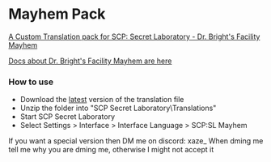 # Mayhem Pack
<a href="https://github.com/xaze1/MayhemPack/releases/latest" alt="Latest release">

A Custom Translation pack for SCP: Secret Laboratory - Dr. Bright's Facility Mayhem

Docs about Dr. Bright's Facility Mayhem are [here](https://docs.google.com/document/d/1Zq2hJ0jlXvPS_FO0-gBGI4r2XEawwcjstSXYIExcX-k/)

### How to use
- Download the [latest](https://github.com/xaze1/MayhemPack/releases/latest) version of the translation file
- Unzip the folder into "SCP Secret Laboratory\Translations"
- Start SCP Secret Laboratory
- Select Settings > Interface > Interface Language > SCP:SL Mayhem

If you want a special version then DM me on discord: xaze_
When dming me tell me why you are dming me, otherwise I might not accept it